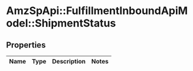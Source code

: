 # AmzSpApi::FulfillmentInboundApiModel::ShipmentStatus

## Properties
Name | Type | Description | Notes
------------ | ------------- | ------------- | -------------


